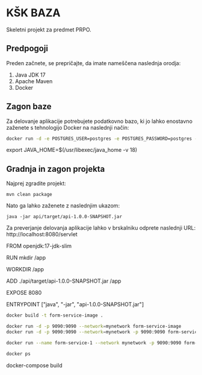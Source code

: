 # KŠK BAZA

Skeletni projekt za predmet PRPO.

## Predpogoji

Preden začnete, se prepričajte, da imate nameščena naslednja orodja:

1. Java JDK 17
2. Apache Maven
3. Docker

## Zagon baze

Za delovanje aplikacije potrebujete podatkovno bazo, ki jo lahko enostavno zaženete s tehnologijo Docker na naslednji način:

```bash
docker run -d -e POSTGRES_USER=postgres -e POSTGRES_PASSWORD=postgres -e POSTGRES_DB=ksk-baza -p 5432:5432 postgres:13
```
export JAVA_HOME=$(/usr/libexec/java_home -v 18)

## Gradnja in zagon projekta

Najprej zgradite projekt:

```
mvn clean package
```

Nato ga lahko zaženete z naslednjim ukazom:

```
java -jar api/target/api-1.0.0-SNAPSHOT.jar
```

Za preverjanje delovanja aplikacije lahko v brskalniku odprete naslednji URL: http://localhost:8080/servlet

FROM openjdk:17-jdk-slim


RUN mkdir /app

WORKDIR /app

ADD ./api/target/api-1.0.0-SNAPSHOT.jar /app

EXPOSE 8080

ENTRYPOINT ["java", "-jar", "api-1.0.0-SNAPSHOT.jar"]
```bash
docker build -t form-service-image .
```
```bash
docker run -d -p 9090:9090 --network=mynetwork form-service-image
docker run -d -p 9090:9090 --network=mynetwork -p 9090:9090 form-service-image

docker run --name form-service-1 --network mynetwork -p 9090:9090 form-service-image

```
```bash
docker ps
```
docker-compose build

